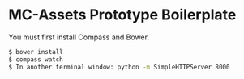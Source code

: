 # MC-Assets Prototype Boilerplate
You must first install Compass and Bower.

```sh
$ bower install
$ compass watch
$ In another terminal window: python -m SimpleHTTPServer 8000
```